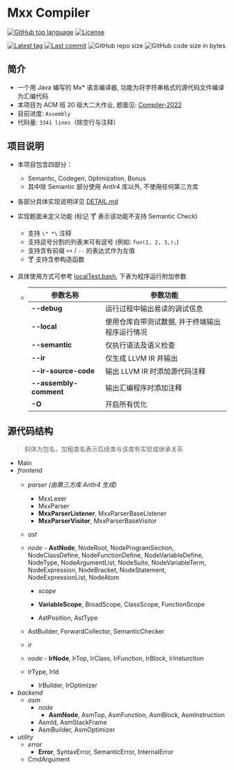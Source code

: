 # Mxx Compiler

[![GitHub top language](https://img.shields.io/github/languages/top/PaperL/Mxx-Compiler)](http://jdk.java.net/17/)
[![License](https://img.shields.io/github/license/PaperL/Mxx-Compiler)](https://www.gnu.org/licenses/gpl-3.0.html)

[![Latest tag](https://img.shields.io/github/v/tag/PaperL/Mxx-Compiler)](https://github.com/PaperL/Mxx-Compiler/tags)
[![Last commit](https://img.shields.io/github/last-commit/PaperL/Mxx-Compiler)](https://github.com/PaperL/Mxx-Compiler/commits/)
![GitHub repo size](https://img.shields.io/github/repo-size/PaperL/Mxx-Compiler)
![GitHub code size in bytes](https://img.shields.io/github/languages/code-size/PaperL/Mxx-Compiler)

## 简介

- 一个用 Java 编写的 Mx* 语言编译器, 功能为将字符串格式的源代码文件编译为汇编代码
- 本项目为 ACM 班 20 级大二大作业, 题面见: [Compiler-2022](https://github.com/ACMClassCourses/Compiler-Design-Implementation)
- 目前进度: `Assembly`
- 代码量: `3341 lines`（除空行与注释）



## 项目说明

- 本项目包含四部分：
  - Semantic, Codegen, Optimization, Bonus
  - 其中除 Semantic 部分使用 Antlr4 库以外, 不使用任何第三方库
  
- 各部分具体实现说明详见 [DETAIL.md](https://github.com/PaperL/Mxx-Compiler/blob/main/DETAIL.md)

- 实现题面未定义功能 (标记 🍸 表示该功能不支持 Semantic Check)
  - 支持 ` \* *\ ` 注释
  - 支持逗号分割的列表末可有逗号 (例如: `fun(1, 2, 3,);`)
  - 支持含有前缀 `++` / `--` 的表达式作为左值
  - 🍸 支持含参构造函数
  
- 具体使用方式可参考 [localTest.bash](https://github.com/PaperL/Mxx-Compiler/blob/main/localTest.bash), 下表为程序运行附加参数

  - | 参数名称               | 参数功能                                       |
    | ---------------------- | ---------------------------------------------- |
    | **--debug**            | 运行过程中输出易读的调试信息                   |
    | **--local**            | 使用仓库自带测试数据, 并于终端输出程序运行情况 |
    | **--semantic**         | 仅执行语法及语义检查                           |
    | **--ir**               | 仅生成 LLVM IR 并输出                          |
    | **--ir-source-code**   | 输出 LLVM IR 时添加源代码注释                  |
    | **--assembly-comment** | 输出汇编程序时添加注释                         |
    | **-O**                 | 开启所有优化                                   |



## 源代码结构

> 斜体为包名，加粗类名表示后续类与该类有实现或继承关系

- Main
- *frontend*
    - *parser (由第三方库 Antlr4 生成)*
        - MxxLexer
        - MxxParser
        - **MxxParserListener**, MxxParserBaseListener
        - **MxxParserVisitor**, MxxParserBaseVisitor
        
    - *ast*
    - *node*
            - **AstNode**, NodeRoot, NodeProgramSection, NodeClassDefine, NodeFunctionDefine, NodeVariableDefine, NodeType, NodeArgumentList, NodeSuite, NodeVariableTerm, NodeExpression, NodeBracket, NodeStatement, NodeExpressionList, NodeAtom
    
        - *scope*
        - **VariableScope**, BroadScope, ClassScope, FunctionScope
    
        - AstPosition, AstType
    - AstBuilder, ForwardCollector, SemanticChecker
    
    - *ir*
    - *node*
            - **IrNode**, IrTop, IrClass, IrFunction, IrBlock, IrInsturction
    - IrType, IrId
        - IrBuilder, IrOptimizer
- *backend*
    - *asm*
        - *node*
            - **AsmNode**, AsmTop, AsmFunction, AsmBlock, AsmInstruction
        - AsmId, AsmStackFrame
        - AsmBuilder, AsmOptimizer
- *utility*
    - *error*
        - **Error**, SyntaxError, SemanticError, InternalError
    - CmdArgument